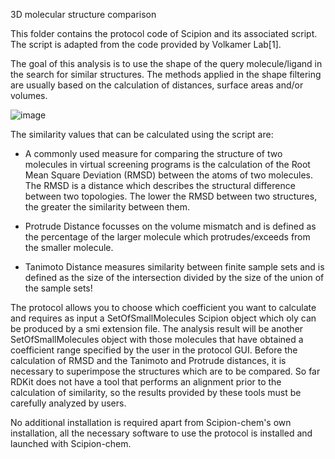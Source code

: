 3D molecular structure comparison

This folder contains the protocol code of Scipion and its associated script. The script is adapted from the code provided by Volkamer Lab[1].

The goal of this analysis is to use the shape of the query molecule/ligand in the search for similar structures. 
The methods applied in the shape filtering are usually based on the calculation of distances, surface areas and/or volumes.

![image](https://user-images.githubusercontent.com/83068588/175064994-6df51e74-933d-4dfb-8530-4b70653e6ebe.png)


The similarity values that can be calculated using the script are: 

- A commonly used measure for comparing the structure of two molecules in virtual screening programs is the calculation of the Root Mean Square Deviation (RMSD) between the atoms of two molecules. The RMSD is a distance which describes the structural difference between two topologies. The lower the RMSD between two structures, the greater the similarity between them.

- Protrude Distance focusses on the volume mismatch and is defined as the percentage of the larger molecule which protrudes/exceeds from the smaller molecule. 

- Tanimoto Distance measures similarity between finite sample sets and is defined as the size of the intersection divided by the size of the union of the sample sets!


The protocol allows you to choose which coefficient you want to calculate and requires as input a SetOfSmallMolecules Scipion object which oly can be produced by a smi extension file. 
The analysis result will be another SetOfSmallMolecules object with those molecules that have obtained a coefficient range specified by the user in the protocol GUI.
Before the calculation of RMSD and the Tanimoto and Protrude distances, it is necessary to superimpose the structures which are to be compared. So far RDKit does not have a tool that performs an alignment prior to the calculation of similarity, so the results provided by these tools must be carefully analyzed by users.


No additional installation is required apart from Scipion-chem's own installation, all the necessary software to use the protocol is installed and launched with Scipion-chem.
